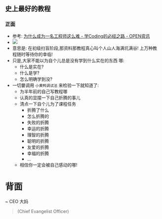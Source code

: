 ## 史上最好的教程

### 正面

- 参考: [为什么成为一名工程师这么难 - 学Coding的必经之路 - OPEN资讯][1]
- ![][image-1]
- 意思是:    在初级扫盲阶段,那资料那教程真心叫个人山人海满坑满谷! 上万种教程随时等待你的幸临!
- 只是,大家不能以为自个儿总是没有学到什么实在的东西 哪:
	+ 什么是实在?
	+ 什么是学?
	+ 怎么明确学到没?
- 一切嘦调用 `小黄鸭调试法` 来检验一下就知道了:
	+ 为半年前的自己写教程哪
	+ 认真的显摆一下自己折腾的事儿
	+ 清点一下自个儿为了课程任务
		- 折腾了什么
		- 怎么折腾的
		- 失败的折腾
		- 幸运的折腾
		- 理智的折腾
		- 聪明的折腾
		- 友爱的折腾
		- 幸福的折腾
		- ...
	+ 相信你一定会被自己感动的哪!

# 背面

\~ CEO 大妈

> (Chief Evangelist Officer)

[1]:	http://www.open-open.com/news/view/280af4

[image-1]:	http://static.open-open.com/news/uploadImg/20150328/20150328111147_562.png